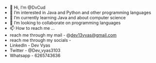 - 👋 Hi, I’m @DvCud
- 👀 I’m interested in Java and Python and other programming languages
- 🌱 I’m currently learning Java and about computer science
- 💞️ I’m looking to collaborate on programming languages
- 📫 How to reach me ...
- reach me through my mail - @dev13vyas@gmail.com
- reach me through my socials -
- LinkedIn - Dev Vyas
- Twitter - @Dev_vyas3103
- Whatsapp - 6265743636
  
<!---
DvCud/DvCud is a ✨ special ✨ repository because its `README.md` (this file) appears on your GitHub profile.
You can click the Preview link to take a look at your changes.
--->

